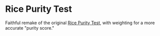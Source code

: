 # Rice Purity Test

Faithful remake of the original [Rice Purity Test](http://ricepuritytest.com/),
with weighting for a more accurate "purity score."
